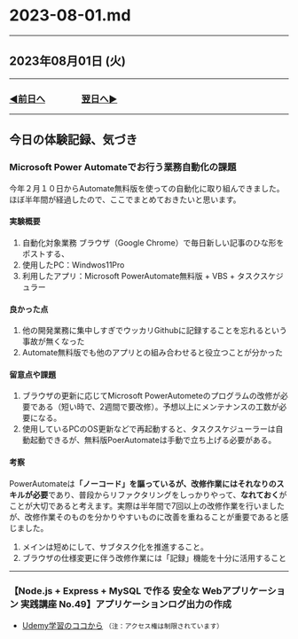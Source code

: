 # 2023-08-01.md

---

## 2023年08月01日 (火)

---

### [◀️前日へ](https://github.com/yuasys/chatty-journal/blob/main/2023/07/2023-07-31.md)&emsp;&emsp;&emsp;&emsp;[翌日へ▶️](https://github.com/yuasys/chatty-journal/blob/main/2023/08/2023-08-02.md)

---

## 今日の体験記録、気づき

### Microsoft Power Automateでお行う業務自動化の課題

今年２月１０日からAutomate無料版を使っての自動化に取り組んできました。ほぼ半年間が経過したので、ここでまとめておきたいと思います。

#### 実験概要

1. 自動化対象業務 ブラウザ（Google Chrome）で毎日新しい記事のひな形をポストする、
2. 使用したPC：Windwos11Pro
3. 利用したアプリ：Microsoft PowerAutomate無料版 + VBS + タスクスケジュラー

#### 良かった点

1. 他の開発業務に集中しすぎでウッカリGithubに記録することを忘れるという事故が無くなった
2. Automate無料版でも他のアプリとの組み合わせると役立つことが分かった

#### 留意点や課題

1. ブラウザの更新に応じてMicrosoft PowerAutometeのプログラムの改修が必要である（短い時で、2週間で要改修）。予想以上にメンテナンスの工数が必要になる。
2. 使用しているPCのOS更新などで再起動すると、タスクスケジューラーは自動起動できるが、無料版PoerAutomateは手動で立ち上げる必要がある。

#### 考察

PowerAutomateは<b>「ノーコード」を謳っているが、改修作業にはそれなりのスキルが必要</b>であり、普段からリファクタリングをしっかりやって、<b>なれておく</b>がことが大切であると考えます。実際は半年間で7回以上の改修作業を行いましたが、改修作業そのものを分かりやすいものに改善を重ねることが重要であると感じました。

1. メインは短めにして、サブタスク化を推進すること。
2. ブラウザの仕様変更に伴う改修作業には「記録」機能を十分に活用すること

---

### 【Node.js + Express + MySQL で作る 安全な Webアプリケーション 実践講座 No.49】アプリケーションログ出力の作成

- [Udemy学習のココから](https://www.udemy.com/course/web-application-with-nodejs-mysql/learn/lecture/27898236#notes)
`（注：アクセス権は制限されています）`




